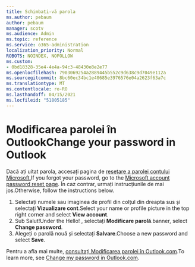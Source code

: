 ```yaml
---
title: Schimbați-vă parola
ms.author: pebaum
author: pebaum
manager: scotv
ms.audience: Admin
ms.topic: reference
ms.service: o365-administration
localization_priority: Normal
ROBOTS: NOINDEX, NOFOLLOW
ms.custom:
- 0bd18328-35e4-4e4a-94c3-48430e8e2e77
ms.openlocfilehash: 7903069254a2889445b552c9d638c9d7049e112a
ms.sourcegitcommit: 8bc60ec34bc1e40685e3976576e04a2623f63a7c
ms.translationtype: MT
ms.contentlocale: ro-RO
ms.lasthandoff: 04/15/2021
ms.locfileid: "51805185"
---
```

# <a name="change-your-password-in-outlook"></a><span data-ttu-id="d1fe3-102">Modificarea parolei în Outlook</span><span class="sxs-lookup"><span data-stu-id="d1fe3-102">Change your password in Outlook</span></span>

<span data-ttu-id="d1fe3-103">Dacă ați uitat parola, accesați pagina de [resetare a parolei contului Microsoft.](https://go.microsoft.com/fwlink/p/?linkid=841909)</span><span class="sxs-lookup"><span data-stu-id="d1fe3-103">If you forgot your password, go to the [Microsoft account password reset page](https://go.microsoft.com/fwlink/p/?linkid=841909).</span></span> <span data-ttu-id="d1fe3-104">În caz contrar, urmați instrucțiunile de mai jos.</span><span class="sxs-lookup"><span data-stu-id="d1fe3-104">Otherwise, follow the instructions below.</span></span>
  
1. <span data-ttu-id="d1fe3-105">Selectați numele sau imaginea de profil din colțul din dreapta sus și selectați **Vizualizare cont**.</span><span class="sxs-lookup"><span data-stu-id="d1fe3-105">Select your name or profile picture in the top right corner and select **View account**.</span></span>
2. <span data-ttu-id="d1fe3-106">Sub Salut!</span><span class="sxs-lookup"><span data-stu-id="d1fe3-106">Under the Hello!</span></span> <span data-ttu-id="d1fe3-107">, selectați **Modificare parolă**.</span><span class="sxs-lookup"><span data-stu-id="d1fe3-107">banner, select **Change password**.</span></span>
3. <span data-ttu-id="d1fe3-108">Alegeți o parolă nouă și selectați **Salvare**.</span><span class="sxs-lookup"><span data-stu-id="d1fe3-108">Choose a new password and select **Save**.</span></span>

<span data-ttu-id="d1fe3-109">Pentru a afla mai multe, [consultați Modificarea parolei în Outlook.com](https://support.office.com/article/2138d690-811c-4545-b2f3-e4dbe80c9735.aspx).</span><span class="sxs-lookup"><span data-stu-id="d1fe3-109">To learn more, see [Change my password in Outlook.com](https://support.office.com/article/2138d690-811c-4545-b2f3-e4dbe80c9735.aspx).</span></span>
